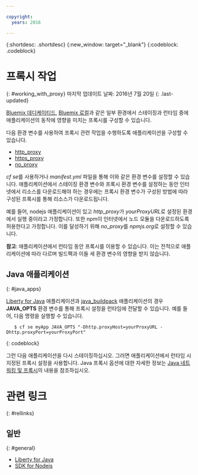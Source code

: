 ```yaml
---

copyright:
  years: 2016

---
```


{:shortdesc: .shortdesc}
{:new_window: target="_blank"}
{:codeblock: .codeblock}


# 프록시 작업
{: #working_with_proxy}
마지막 업데이트 날짜: 2016년 7월 20일
{: .last-updated}

[Bluemix 데디케이티드](../../dedicated/index.html#dedicated),
[Bluemix 로컬](../../local/index.html#local)과 같은 일부 환경에서 스테이징과 런타임 중에
애플리케이션의 동작에 영향을 미치는 프록시를 구성할 수 있습니다. 

다음 환경 변수를 사용하여 프록시 관련 작업을 수행하도록 애플리케이션을 구성할 수 있습니다. 
  * [http_proxy](https://docs.cloudfoundry.org/buildpacks/proxy-usage.html)
  * [https_proxy](https://docs.cloudfoundry.org/buildpacks/proxy-usage.html)
  * [no_proxy](http://www.gnu.org/software/wget/manual/html_node/Proxies.html)
  
*cf se*를 사용하거나 *manifest.yml* 파일을 통해 이와 같은 환경 변수를 설정할 수 있습니다. 애플리케이션에서 스테이징
환경 변수와 프록시 환경 변수를 설정하는 동안 인터넷에서 리소스를 다운로드해야 하는 경우에는
프록시 환경 변수가 구성된 방법에 따라 구성된 프록시를 통해 리소스가 다운로드됩니다.   

예를 들어, nodejs 애플리케이션이 있고 *http_proxy*가 *yourProxyURL*로 설정된 환경에서
실행 중이라고 가정합니다. 또한 npm이 인터넷에서 노드 모듈을 다운로드하도록 허용한다고 가정합니다. 이를 달성하기 위해
*no_proxy*를 *npmjs.org*로 설정할 수 있습니다.  

**참고**: 애플리케이션에서 런타임 동안 프록시를 이용할 수 있습니다. 이는 전적으로 애플리케이션에
따라 다르며 빌드팩과 이들 세 환경 변수의 영향을 받지 않습니다. 

## Java 애플리케이션
{: #java_apps}

[Liberty for Java](../runtimes/liberty/index.html) 애플리케이션과 [java_buildpack](../runtimes/tomcat/index.html) 애플리케이션의 경우 **JAVA_OPTS** 환경 변수를 통해 프록시 설정을 런타임에 전달할 수 있습니다. 예를 들어, 다음 명령을 실행할 수 있습니다.  
```
   $ cf se myApp JAVA_OPTS "-Dhttp.proxyHost=yourProxyURL -Dhttp.proxyPort=yourProxyPort"
```
{: codeblock}

그런 다음 애플리케이션을 다시 스테이징하십시오. 그러면 애플리케이션에서 런타임 시 지정된 프록시 설정을 사용합니다. Java 프록시 옵션에 대한 자세한 정보는 [Java 네트워킹 및 프록시](https://docs.oracle.com/javase/8/docs/technotes/guides/net/proxies.html)의 내용을 참조하십시오.  

# 관련 링크
{: #rellinks}
## 일반
{: #general}
* [Liberty for Java](../runtimes/liberty/index.html)
* [SDK for Nodejs](../runtimes/nodejs/index.html)
